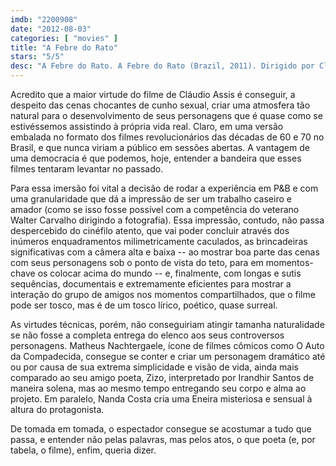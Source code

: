 ```yaml
---
imdb: "2200908"
date: "2012-08-03"
categories: [ "movies" ]
title: "A Febre do Rato"
stars: "5/5"
desc: "A Febre do Rato. A Febre do Rato (Brazil, 2011). Dirigido por Cláudio Assis. Escrito por Hilton Lacerda. Com Irandhir Santos, Juliano Cazarré, Matheus Nachtergaele, Tânia Granussi, Maria Gladys, Ângela Leal, Conceição Camaroti, Mariana Nunes, Hugo Gila."
---
```

Acredito que a maior virtude do filme de Cláudio Assis é conseguir, a despeito das cenas chocantes de cunho sexual, criar uma atmosfera tão natural para o desenvolvimento de seus personagens que é quase como se estivéssemos assistindo à própria vida real. Claro, em uma versão embalada no formato dos filmes revolucionários das décadas de 60 e 70 no Brasil, e que nunca viriam a público em sessões abertas. A vantagem de uma democracia é que podemos, hoje, entender a bandeira que esses filmes tentaram levantar no passado.

Para essa imersão foi vital a decisão de rodar a experiência em P&B e com uma granularidade que dá a impressão de ser um trabalho caseiro e amador (como se isso fosse possível com a competência do veterano Walter Carvalho dirigindo a fotografia). Essa impressão, contudo, não passa despercebido do cinéfilo atento, que vai poder concluir através dos inúmeros enquadramentos milimetricamente caculados, as brincadeiras significativas com a câmera alta e baixa -- ao mostrar boa parte das cenas com seus personagens sob o ponto de vista do teto, para em momentos-chave os colocar acima do mundo -- e, finalmente, com longas e sutis sequências, documentais e extremamente eficientes para mostrar a interação do grupo de amigos nos momentos compartilhados, que o filme pode ser tosco, mas é de um tosco lírico, poético, quase surreal.

As virtudes técnicas, porém, não conseguiriam atingir tamanha naturalidade se não fosse a completa entrega do elenco aos seus controversos personagens. Matheus Nachtergaele, ícone de filmes cômicos como O Auto da Compadecida, consegue se conter e criar um personagem dramático até ou por causa de sua extrema simplicidade e visão de vida, ainda mais comparado ao seu amigo poeta, Zizo, interpretado por Irandhir Santos de maneira solena, mas ao mesmo tempo entregando seu corpo e alma ao projeto. Em paralelo, Nanda Costa cria uma Eneira misteriosa e sensual à altura do protagonista.

De tomada em tomada, o espectador consegue se acostumar a tudo que passa, e entender não pelas palavras, mas pelos atos, o que poeta (e, por tabela, o filme), enfim, queria dizer.
